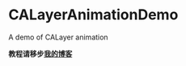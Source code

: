 CALayerAnimationDemo
====================

A demo of CALayer animation

**教程请移步[我的博客](http://wuwen1030.github.io/blog/2014/11/17/shi-yong-calayerde-maskdong-hua/)**
